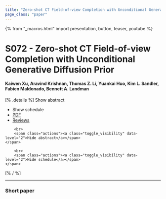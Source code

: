 ```yaml
---
title: "Zero-shot CT Field-of-view Completion with Unconditional Generative Diffusion Prior"
page_class: "paper"
---
```


{% from "_macros.html" import presentation, button, teaser, youtube %}

# S072 - Zero-shot CT Field-of-view Completion with Unconditional Generative Diffusion Prior

#### Kaiwen Xu, Aravind Krishnan, Thomas Z. Li, Yuankai Huo, Kim L. Sandler, Fabien Maldonado, Bennett A. Landman

[% .details %]
<a class="toggle_visibility" data-selector=".abstract" data-level="3">Show abstract</a>
- <a class="toggle_visibility" data-selector=".schedule" data-level="3">Show schedule</a>
- <a href="https://openreview.net/pdf?id=">PDF</a>
- <a href="https://openreview.net/forum?id=">Reviews</a>

<p>
    <span class="abstract">
        
        <br>
        <span class="actions"><a class="toggle_visibility" data-level="2">Hide abstract</a></span>
    </span>
</p>

<p>
    <span class="schedule">
        
        <br>
        <span class="actions"><a class="toggle_visibility" data-level="2">Hide schedule</a></span>
    </span>
</p>
[% / %]

---


### Short paper
